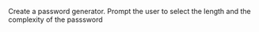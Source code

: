 Create a password generator. Prompt the user to select the length and the complexity of the passsword
